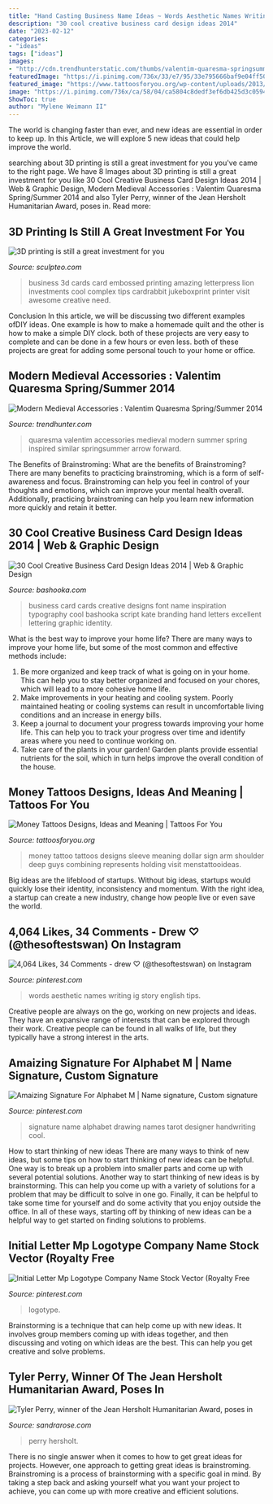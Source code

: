 ```yaml
---
title: "Hand Casting Business Name Ideas ~ Words Aesthetic Names Writing Ig Story English Tips"
description: "30 cool creative business card design ideas 2014"
date: "2023-02-12"
categories:
- "ideas"
tags: ["ideas"]
images:
- "http://cdn.trendhunterstatic.com/thumbs/valentim-quaresma-springsummer-2014.jpeg"
featuredImage: "https://i.pinimg.com/736x/33/e7/95/33e795666baf9e04ff507ca7fad294c1.jpg"
featured_image: "https://www.tattoosforyou.org/wp-content/uploads/2013/11/Money-Tattoo-Ideas.jpg"
image: "https://i.pinimg.com/736x/ca/58/04/ca5804c8dedf3ef6db425d3c0594017e.jpg"
ShowToc: true
author: "Mylene Weimann II"
---
```



The world is changing faster than ever, and new ideas are essential in order to keep up. In this Article, we will explore 5 new ideas that could help improve the world.

	

		
searching about 3D printing is still a great investment for you you've came to the right page. We have 8 Images about 3D printing is still a great investment for you like 30 Cool Creative Business Card Design Ideas 2014 | Web &amp; Graphic Design, Modern Medieval Accessories : Valentim Quaresma Spring/Summer 2014 and also Tyler Perry, winner of the Jean Hersholt Humanitarian Award, poses in. Read more:
		
    
## 3D Printing Is Still A Great Investment For You

<img loading=lazy src="https://www.sculpteo.com/blog/wp-content/uploads/2015/09/Business-cards2.jpg" onerror="this.onerror=null;this.src='https://tse3.mm.bing.net/th?id=OIP.57mysb771bkcDMkGlUgCGwHaFb&amp;pid=15.1';" alt="3D printing is still a great investment for you">

_Source: sculpteo.com_

>business 3d cards card embossed printing amazing letterpress lion investments cool complex tips cardrabbit jukeboxprint printer visit awesome creative need. 

	

Conclusion
In this article, we will be discussing two different examples ofDIY ideas. One example is how to make a homemade quilt and the other is how to make a simple DIY clock. both of these projects are very easy to complete and can be done in a few hours or even less. both of these projects are great for adding some personal touch to your home or office.

    
## Modern Medieval Accessories : Valentim Quaresma Spring/Summer 2014

<img loading=lazy src="http://cdn.trendhunterstatic.com/thumbs/valentim-quaresma-springsummer-2014.jpeg" onerror="this.onerror=null;this.src='https://tse1.mm.bing.net/th?id=OIP.-P8KxD0z20mZsRT2Wtik0AHaLH&amp;pid=15.1';" alt="Modern Medieval Accessories : Valentim Quaresma Spring/Summer 2014">

_Source: trendhunter.com_

>quaresma valentim accessories medieval modern summer spring inspired similar springsummer arrow forward. 

	

The Benefits of Brainstroming: What are the benefits of Brainstroming?
There are many benefits to practicing brainstroming, which is a form of self-awareness and focus. Brainstroming can help you feel in control of your thoughts and emotions, which can improve your mental health overall. Additionally, practicing brainstroming can help you learn new information more quickly and retain it better.

    
## 30 Cool Creative Business Card Design Ideas 2014 | Web &amp; Graphic Design

<img loading=lazy src="http://bashooka.com/wp-content/uploads/2014/01/business-cards-2014-27.jpg" onerror="this.onerror=null;this.src='https://tse4.mm.bing.net/th?id=OIP.rv3HDYkj0ZIUSDV3mxfBSwHaHa&amp;pid=15.1';" alt="30 Cool Creative Business Card Design Ideas 2014 | Web &amp; Graphic Design">

_Source: bashooka.com_

>business card cards creative designs font name inspiration typography cool bashooka script kate branding hand letters excellent lettering graphic identity. 

	

What is the best way to improve your home life?
There are many ways to improve your home life, but some of the most common and effective methods include: 
1. Be more organized and keep track of what is going on in your home. This can help you to stay better organized and focused on your chores, which will lead to a more cohesive home life. 
2. Make improvements in your heating and cooling system. Poorly maintained heating or cooling systems can result in uncomfortable living conditions and an increase in energy bills. 
3. Keep a journal to document your progress towards improving your home life. This can help you to track your progress over time and identify areas where you need to continue working on. 
4. Take care of the plants in your garden! Garden plants provide essential nutrients for the soil, which in turn helps improve the overall condition of the house.

    
## Money Tattoos Designs, Ideas And Meaning | Tattoos For You

<img loading=lazy src="https://www.tattoosforyou.org/wp-content/uploads/2013/11/Money-Tattoo-Ideas.jpg" onerror="this.onerror=null;this.src='https://tse3.mm.bing.net/th?id=OIP.8l5X20UOCeM9zA-MxgfoYwHaJ7&amp;pid=15.1';" alt="Money Tattoos Designs, Ideas and Meaning | Tattoos For You">

_Source: tattoosforyou.org_

>money tattoo tattoos designs sleeve meaning dollar sign arm shoulder deep guys combining represents holding visit menstattooideas. 

	

Big ideas are the lifeblood of startups. Without big ideas, startups would quickly lose their identity, inconsistency and momentum. With the right idea, a startup can create a new industry, change how people live or even save the world.

    
## 4,064 Likes, 34 Comments - Drew ♡ (@thesoftestswan) On Instagram

<img loading=lazy src="https://i.pinimg.com/736x/33/e7/95/33e795666baf9e04ff507ca7fad294c1.jpg" onerror="this.onerror=null;this.src='https://tse3.mm.bing.net/th?id=OIP.ptQrojLORXiJ8DGSfMFAqAHaHa&amp;pid=15.1';" alt="4,064 Likes, 34 Comments - drew ♡ (@thesoftestswan) on Instagram">

_Source: pinterest.com_

>words aesthetic names writing ig story english tips. 

	

Creative people are always on the go, working on new projects and ideas. They have an expansive range of interests that can be explored through their work. Creative people can be found in all walks of life, but they typically have a strong interest in the arts.

    
## Amaizing Signature For Alphabet M | Name Signature, Custom Signature

<img loading=lazy src="https://i.pinimg.com/736x/ca/58/04/ca5804c8dedf3ef6db425d3c0594017e.jpg" onerror="this.onerror=null;this.src='https://tse3.mm.bing.net/th?id=OIP.o7P529a0ZsF1JaqxMjIItQHaFj&amp;pid=15.1';" alt="Amaizing Signature For Alphabet M | Name signature, Custom signature">

_Source: pinterest.com_

>signature name alphabet drawing names tarot designer handwriting cool. 

	

How to start thinking of new ideas
There are many ways to think of new ideas, but some tips on how to start thinking of new ideas can be helpful. One way is to break up a problem into smaller parts and come up with several potential solutions. Another way to start thinking of new ideas is by brainstorming. This can help you come up with a variety of solutions for a problem that may be difficult to solve in one go. Finally, it can be helpful to take some time for yourself and do some activity that you enjoy outside the office. In all of these ways, starting off by thinking of new ideas can be a helpful way to get started on finding solutions to problems.

    
## Initial Letter Mp Logotype Company Name Stock Vector (Royalty Free

<img loading=lazy src="https://i.pinimg.com/736x/cf/41/75/cf41754faa7fbe75afdfff7309e5497a.jpg" onerror="this.onerror=null;this.src='https://tse1.mm.bing.net/th?id=OIP.HJjvud9EZmrCD-i0ztadqAAAAA&amp;pid=15.1';" alt="Initial Letter Mp Logotype Company Name Stock Vector (Royalty Free">

_Source: pinterest.com_

>logotype. 

	

Brainstorming is a technique that can help come up with new ideas. It involves group members coming up with ideas together, and then discussing and voting on which ideas are the best. This can help you get creative and solve problems.

    
## Tyler Perry, Winner Of The Jean Hersholt Humanitarian Award, Poses In

<img loading=lazy src="https://sandrarose.com/wp-content/uploads/2021/04/Tyler-Perry-GettyImages-1314473527-768x1015.jpg" onerror="this.onerror=null;this.src='https://tse4.mm.bing.net/th?id=OIP.C0WU8temQM8Yz5pAzA1BJwHaJy&amp;pid=15.1';" alt="Tyler Perry, winner of the Jean Hersholt Humanitarian Award, poses in">

_Source: sandrarose.com_

>perry hersholt. 

	

There is no single answer when it comes to how to get great ideas for projects. However, one approach to getting great ideas is brainstroming. Brainstroming is a process of brainstorming with a specific goal in mind. By taking a step back and asking yourself what you want your project to achieve, you can come up with more creative and efficient solutions.


